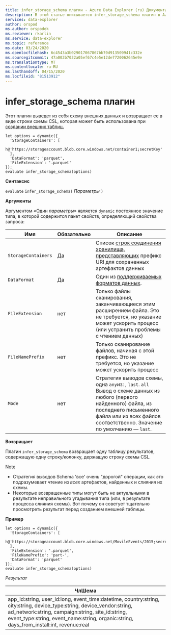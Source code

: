 ```yaml
---
title: infer_storage_schema плагин - Azure Data Explorer (ru) Документы Майкрософт
description: В этой статье описывается infer_storage_schema плагин в Azure Data Explorer.
services: data-explorer
author: orspod
ms.author: orspodek
ms.reviewer: rkarlin
ms.service: data-explorer
ms.topic: reference
ms.date: 03/24/2020
ms.openlocfilehash: 6c4543a3b029017067867bb70d913509941c332e
ms.sourcegitcommit: 47a002b7032a05ef67c4e5e12de7720062645e9e
ms.translationtype: MT
ms.contentlocale: ru-RU
ms.lasthandoff: 04/15/2020
ms.locfileid: "81513912"
---
```

# <a name="infer_storage_schema-plugin"></a>infer_storage_schema плагин

Этот плагин выведет из себя схему внешних данных и возвращает ее в виде строки схемы CSL, которая может быть использована при [создании внешних таблиц.](../management/externaltables.md#create-or-alter-external-table)

```kusto
let options = dynamic({
  'StorageContainers': [
    h@'https://storageaccount.blob.core.windows.net/container1;secretKey'
  ],
  'DataFormat': 'parquet',
  'FileExtension': '.parquet'
});
evaluate infer_storage_schema(options)
```

**Синтаксис**

`evaluate` `infer_storage_schema(` *Параметры* `)`

**Аргументы**

Аргументом «Один *параметры»* является `dynamic` постоянное значение типа, в которой содержится пакет свойств, определяющий свойства запроса:

|Имя                    |Обязательно|Описание|
|------------------------|--------|-----------|
|`StorageContainers`|Да|Список [строк соединения хранилища, представляющих](../api/connection-strings/storage.md) префикс URI для сохраненных артефактов данных|
|`DataFormat`|Да|Один из [поддерживаемых форматов данных](https://docs.microsoft.com/azure/data-explorer/ingestion-supported-formats).|
|`FileExtension`|нет|Только файлы сканирования, заканчивающиеся этим расширением файла. Это не требуется, но указание может ускорить процесс (или устранить проблемы с чтением данных)|
|`FileNamePrefix`|нет|Только сканирование файлов, начиная с этой префикс. Это не требуется, но указание может ускорить процесс|
|`Mode`|нет|Стратегия выводов схемы, одна `any`из: , `last`. `all` Вывод о схеме данных из любого (первого найденного) файла, из последнего письменного файла или из всех файлов соответственно. Значение по умолчанию — `last`.|

**Возвращает**

Плагин `infer_storage_schema` возвращает одну таблицу результатов, содержащую одну строку/колонку, держащую строку схемы CSL.

> [!NOTE]
> * Стратегия выводов Schema 'все' очень "дорогой" операции, как это подразумевает чтение из *всех* артефактов, найденных и слияния их схемы.
> * Некоторые возвращенные типы могут быть не актуальными в результате неправильного угадывания типа (или, в результате процесса слияния схемы). Вот почему он советует тщательно просмотреть результат перед созданием внешней таблицы.

**Пример**

```kusto
let options = dynamic({
  'StorageContainers': [
    h@'https://storageaccount.blob.core.windows.net/MovileEvents/2015;secretKey'
  ],
  'FileExtension': '.parquet',
  'FileNamePrefix': 'part-',
  'DataFormat': 'parquet'
});
evaluate infer_storage_schema(options)
```

*Результат*

|ЧлШема|
|---|
|app_id:string, user_id:long, event_time:datetime, country:string, city:string, device_type:string, device_vendor:string, ad_network:string, campaign:string, site_id:string, event_type:string, event_name:string, organic:string, days_from_install:int, revenue:real|